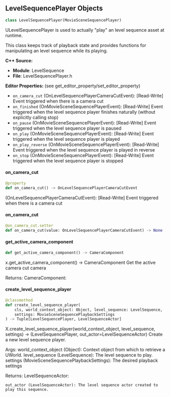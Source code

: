 ## LevelSequencePlayer Objects

```python
class LevelSequencePlayer(MovieSceneSequencePlayer)
```

ULevelSequencePlayer is used to actually "play" an level sequence asset at runtime.

This class keeps track of playback state and provides functions for manipulating
an level sequence while its playing.

**C++ Source:**

- **Module**: LevelSequence
- **File**: LevelSequencePlayer.h

**Editor Properties:** (see get_editor_property/set_editor_property)

- ``on_camera_cut`` (OnLevelSequencePlayerCameraCutEvent):  [Read-Write] Event triggered when there is a camera cut
- ``on_finished`` (OnMovieSceneSequencePlayerEvent):  [Read-Write] Event triggered when the level sequence player finishes naturally (without explicitly calling stop)
- ``on_pause`` (OnMovieSceneSequencePlayerEvent):  [Read-Write] Event triggered when the level sequence player is paused
- ``on_play`` (OnMovieSceneSequencePlayerEvent):  [Read-Write] Event triggered when the level sequence player is played
- ``on_play_reverse`` (OnMovieSceneSequencePlayerEvent):  [Read-Write] Event triggered when the level sequence player is played in reverse
- ``on_stop`` (OnMovieSceneSequencePlayerEvent):  [Read-Write] Event triggered when the level sequence player is stopped

<a id="unreal.LevelSequencePlayer.on_camera_cut"></a>

#### on_camera_cut

```python
@property
def on_camera_cut() -> OnLevelSequencePlayerCameraCutEvent
```

(OnLevelSequencePlayerCameraCutEvent):  [Read-Write] Event triggered when there is a camera cut

<a id="unreal.LevelSequencePlayer.on_camera_cut"></a>

#### on_camera_cut

```python
@on_camera_cut.setter
def on_camera_cut(value: OnLevelSequencePlayerCameraCutEvent) -> None
```

<a id="unreal.LevelSequencePlayer.get_active_camera_component"></a>

#### get_active_camera_component

```python
def get_active_camera_component() -> CameraComponent
```

x.get_active_camera_component() -> CameraComponent
Get the active camera cut camera

Returns:
    CameraComponent:

<a id="unreal.LevelSequencePlayer.create_level_sequence_player"></a>

#### create_level_sequence_player

```python
@classmethod
def create_level_sequence_player(
    cls, world_context_object: Object, level_sequence: LevelSequence,
    settings: MovieSceneSequencePlaybackSettings
) -> Tuple[LevelSequencePlayer, LevelSequenceActor]
```

X.create_level_sequence_player(world_context_object, level_sequence, settings) -> (LevelSequencePlayer, out_actor=LevelSequenceActor)
Create a new level sequence player.

Args:
    world_context_object (Object): Context object from which to retrieve a UWorld.
    level_sequence (LevelSequence): The level sequence to play.
    settings (MovieSceneSequencePlaybackSettings): The desired playback settings

Returns:
    LevelSequenceActor: 

    out_actor (LevelSequenceActor): The level sequence actor created to play this sequence.

<a id="unreal.LevelSequenceMediaController"></a>